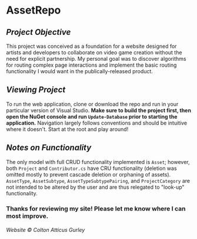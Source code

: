 # **AssetRepo**

## *Project Objective*

This project was conceived as a foundation for a website designed for artists and developers to collaborate on video game creation without the need for explicit partnership. My personal goal was to discover algorithms for routing complex page interactions and implement the basic routing functionality I would want in the publically-released product.

## *Viewing Project*

To run the web application, clone or download the repo and run in your particular version of Visual Studio. **Make sure to build the project first, then open the NuGet console and run `Update-Database` prior to starting the application.** Navigation largely follows conventions and should be intuitive where it doesn't. Start at the root and play around!

## *Notes on Functionality*

The only model with full CRUD functionality implemented is `Asset`; however, both `Project` and `Contributor.cs` have CRU functionality (deletion was omitted mostly to prevent cascade deletion or orphaning of assets). `AssetType`, `AssetSubtype`, `AssetTypeSubtypePairing`, and `ProjectCategory` are not intended to be altered by the user and are thus relegated to "look-up" functionality.

### Thanks for reviewing my site! Please let me know where I can most improve.

###### Website &copy; Colton Atticus Gurley

